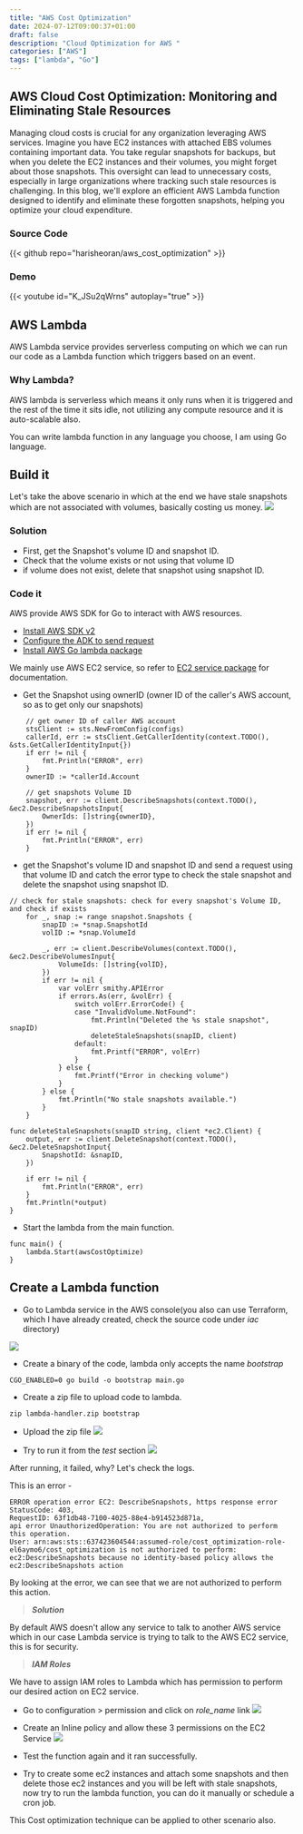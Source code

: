 ```yaml
---
title: "AWS Cost Optimization"
date: 2024-07-12T09:00:37+01:00
draft: false
description: "Cloud Optimization for AWS "
categories: ["AWS"]
tags: ["lambda", "Go"]
---
```


## AWS Cloud Cost Optimization: Monitoring and Eliminating Stale Resources

Managing cloud costs is crucial for any organization leveraging AWS services. Imagine you have EC2 instances with attached EBS volumes containing important data. You take regular snapshots for backups, but when you delete the EC2 instances and their volumes, you might forget about those snapshots. This oversight can lead to unnecessary costs, especially in large organizations where tracking such stale resources is challenging. In this blog, we'll explore an efficient AWS Lambda function designed to identify and eliminate these forgotten snapshots, helping you optimize your cloud expenditure.

### Source Code
{{< github repo="harisheoran/aws_cost_optimization" >}}

### Demo
{{< youtube id="K_JSu2qWrns" autoplay="true" >}}


## AWS Lambda
AWS Lambda service provides serverless computing on which we can run our code as a Lambda function which triggers based on an event.

### Why Lambda?
AWS lambda is serverless which means it only runs when it is triggered and the rest of the time it sits idle, not utilizing any compute resource and it is auto-scalable also.

You can write lambda function in any language you choose, I am using Go language.

## Build it
Let's take the above scenario in which at the end we have stale snapshots which are not associated with volumes, basically costing us money.
![](./arch.png)

### Solution
- First, get the Snapshot's volume ID and snapshot ID.
- Check that the volume exists or not using that volume ID
- if volume does not exist, delete that snapshot using snapshot ID.

### Code it
AWS provide AWS SDK for Go to interact with AWS resources.

- [Install AWS SDK v2](https://aws.github.io/aws-sdk-go-v2/docs/getting-started/#install-the-aws-sdk-for-go-v2)
- [Configure the ADK to send request](https://aws.github.io/aws-sdk-go-v2/docs/configuring-sdk/) 
- [Install AWS Go lambda package](https://github.com/aws/aws-lambda-go)

We mainly use AWS EC2 service, so refer to [EC2 service package](https://pkg.go.dev/github.com/aws/aws-sdk-go-v2/service/ec2) for documentation.

- Get the Snapshot using ownerID (owner ID of the caller's AWS account, so as to get only our snapshots)
```
	// get owner ID of caller AWS account
	stsClient := sts.NewFromConfig(configs)
	callerId, err := stsClient.GetCallerIdentity(context.TODO(), &sts.GetCallerIdentityInput{})
	if err != nil {
		fmt.Println("ERROR", err)
	}
	ownerID := *callerId.Account

	// get snapshots Volume ID
	snapshot, err := client.DescribeSnapshots(context.TODO(), &ec2.DescribeSnapshotsInput{
		OwnerIds: []string{ownerID},
	})
	if err != nil {
		fmt.Println("ERROR", err)
	}
```

- get the Snapshot's volume ID and snapshot ID and send a request using that volume ID and catch the error type to check the stale snapshot and delete the snapshot using snapshot ID.

```
// check for stale snapshots: check for every snapshot's Volume ID, and check if exists
	for _, snap := range snapshot.Snapshots {
		snapID := *snap.SnapshotId
		volID := *snap.VolumeId

		_, err := client.DescribeVolumes(context.TODO(), &ec2.DescribeVolumesInput{
			VolumeIds: []string{volID},
		})
		if err != nil {
			var volErr smithy.APIError
			if errors.As(err, &volErr) {
				switch volErr.ErrorCode() {
				case "InvalidVolume.NotFound":
					fmt.Println("Deleted the %s stale snapshot", snapID)
					deleteStaleSnapshots(snapID, client)
				default:
					fmt.Printf("ERROR", volErr)
				}
			} else {
				fmt.Printf("Error in checking volume")
			}
		} else {
			fmt.Println("No stale snapshots available.")
		}
	}

func deleteStaleSnapshots(snapID string, client *ec2.Client) {
	output, err := client.DeleteSnapshot(context.TODO(), &ec2.DeleteSnapshotInput{
		SnapshotId: &snapID,
	})

	if err != nil {
		fmt.Println("ERROR", err)
	}
	fmt.Println(*output)
}
```

- Start the lambda from the main function.
```
func main() {
	lambda.Start(awsCostOptimize)
}
```

## Create a Lambda function
- Go to Lambda service in the AWS console(you also can use Terraform, which I have already created, check the source code under *iac* directory)

![](./lambda.png)

- Create a binary of the code, lambda only accepts the name *bootstrap*

```CGO_ENABLED=0 go build -o bootstrap main.go```

- Create a zip file to upload code to lambda.

```zip lambda-handler.zip bootstrap```

- Upload the zip file 
![](./zip.png)

- Try to run it from the *test* section
![](./test.png)

After running, it failed, why? Let's check the logs.

This is an error - 
```
ERROR operation error EC2: DescribeSnapshots, https response error StatusCode: 403, 
RequestID: 63f1db48-7100-4025-88e4-b914523d871a, 
api error UnauthorizedOperation: You are not authorized to perform this operation. 
User: arn:aws:sts::637423604544:assumed-role/cost_optimization-role-el6aymo6/cost_optimization is not authorized to perform: ec2:DescribeSnapshots because no identity-based policy allows the ec2:DescribeSnapshots action
```

By looking at the error, we can see that we are not authorized to perform this action.

> ***Solution***

By default AWS doesn't allow any service to talk to another AWS service which in our case Lambda service is trying to talk to the AWS EC2 service, this is for security.

> ***IAM Roles***

We have to assign IAM roles to Lambda which has permission to perform our desired action on EC2 service.

- Go to configuration > permission and click on *role_name* link
![](./role.png)

- Create an Inline policy and allow these 3 permissions on the EC2 Service
![](./policy.png)

- Test the function again and it ran successfully.

- Try to create some ec2 instances and attach some snapshots and then delete those ec2 instances and you will be left with stale snapshots, now try to run the lambda function, you can do it manually or schedule a cron job.

This Cost optimization technique can be applied to other scenario also.